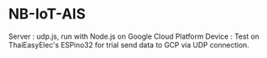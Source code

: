 # NB-IoT-AIS

Server : udp.js, run with Node.js on Google Cloud Platform
Device : Test on ThaiEasyElec's ESPino32 for trial send data to GCP via UDP connection.
